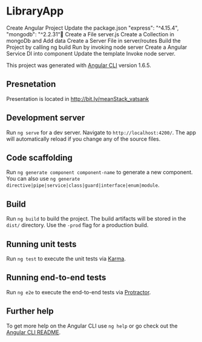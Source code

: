 # LibraryApp

Create Angular Project
Update the package.json
"express": "^4.15.4",
"mongodb": "^2.2.31“
Create a File server.js
Create a Collection in mongoDb and Add data 
Create a Server File in server/routes
Build the Project by calling  ng build
Run by invoking node server
Create a Angular Service
DI  into component
Update the template
Invoke node server.


This project was generated with [Angular CLI](https://github.com/angular/angular-cli) version 1.6.5.

## Presnetation 
Presentation is located in http://bit.ly/meanStack_vatsank

## Development server

Run `ng serve` for a dev server. Navigate to `http://localhost:4200/`. The app will automatically reload if you change any of the source files.

## Code scaffolding

Run `ng generate component component-name` to generate a new component. You can also use `ng generate directive|pipe|service|class|guard|interface|enum|module`.

## Build

Run `ng build` to build the project. The build artifacts will be stored in the `dist/` directory. Use the `-prod` flag for a production build.

## Running unit tests

Run `ng test` to execute the unit tests via [Karma](https://karma-runner.github.io).

## Running end-to-end tests

Run `ng e2e` to execute the end-to-end tests via [Protractor](http://www.protractortest.org/).

## Further help

To get more help on the Angular CLI use `ng help` or go check out the [Angular CLI README](https://github.com/angular/angular-cli/blob/master/README.md).
